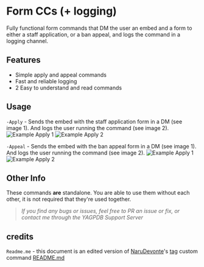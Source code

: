 # Form CCs (+ logging)
Fully functional form commands that DM the user an embed and a form to either a staff application, or a ban appeal, and logs the command in a logging channel.

## Features
- Simple apply and appeal commands 
- Fast and reliable logging
- 2 Easy to understand and read commands

## Usage

`-Apply` - Sends the embed with the staff application form in a DM (see image 1). And logs the user running the command (see image 2).
![Example Apply 1](https://cdn.discordapp.com/attachments/784132357002625047/795190610553864192/unknown.png)
![Example Apply 2](https://cdn.discordapp.com/attachments/784132357002625047/795190700169625640/unknown.png)

`-Appeal` - Sends the embed with the ban appeal form in a DM (see image 1). And logs the user running the command (see image 2).
![Example Apply 1](https://cdn.discordapp.com/attachments/784132357002625047/795194965445574656/unknown.png)
![Example Apply 2](https://cdn.discordapp.com/attachments/784132357002625047/795195061359869952/unknown.png) 

## Other Info
These commands **are** standalone. You are able to use them without each other, it is not required that they're used together.

> *If you find any bugs or issues, feel free to PR an issue or fix, or contact me through the YAGPDB Support Server*


## credits

`Readme.me` - this document is an edited version of [NaruDevonte](https://github.com/NaruDevnote)'s [tag](https://github.com/NaruDevnote/yagpdb-ccs/tree/master/tags) custom command [README.md](https://github.com/NaruDevnote/yagpdb-ccs/blob/master/tags/README.md)